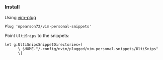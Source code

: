 ### Install

Using [vim-plug](https://github.com/junegunn/vim-plug)

`Plug 'npearson72/vim-personal-snippets'`

Point `UltiSnips` to the snippets:

```
let g:UltiSnipsSnippetDirectories=[
      \ $HOME."/.config/nvim/plugged/vim-personal-snippets/UltiSnips"
      \]
```
